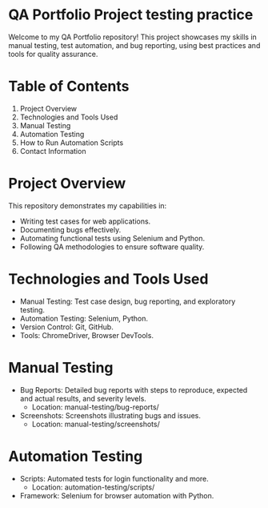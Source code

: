 # QA Portfolio Project testing practice

Welcome to my QA Portfolio repository! This project showcases my skills in manual testing, test automation, and bug reporting, using best practices and tools for quality assurance.

# Table of Contents
1. Project Overview
2. Technologies and Tools Used
3. Manual Testing
4. Automation Testing
5. How to Run Automation Scripts
6. Contact Information

# Project Overview
This repository demonstrates my capabilities in:

- Writing test cases for web applications.
- Documenting bugs effectively.
- Automating functional tests using Selenium and Python.
- Following QA methodologies to ensure software quality.

# Technologies and Tools Used
- Manual Testing: Test case design, bug reporting, and exploratory testing.
- Automation Testing: Selenium, Python.
- Version Control: Git, GitHub.
- Tools: ChromeDriver, Browser DevTools.

# Manual Testing
- Bug Reports: Detailed bug reports with steps to reproduce, expected and actual results, and severity levels.
  - Location: manual-testing/bug-reports/
- Screenshots: Screenshots illustrating bugs and issues.
  - Location: manual-testing/screenshots/
 
# Automation Testing
- Scripts: Automated tests for login functionality and more.
  - Location: automation-testing/scripts/
- Framework: Selenium for browser automation with Python.
